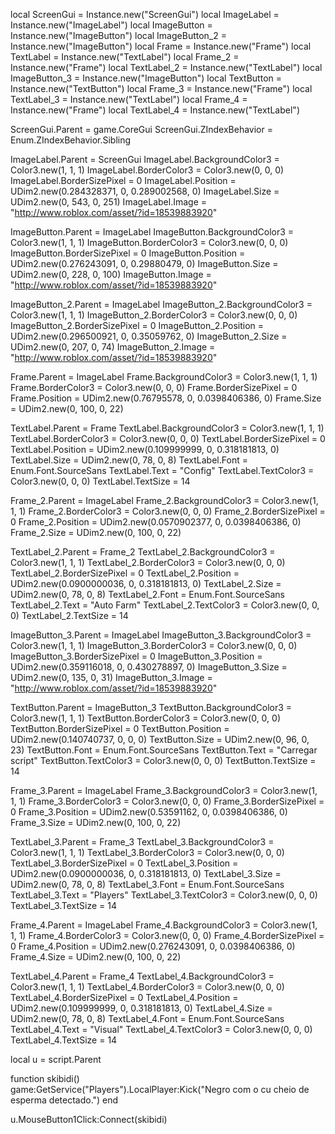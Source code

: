 local ScreenGui = Instance.new("ScreenGui")
local ImageLabel = Instance.new("ImageLabel")
local ImageButton = Instance.new("ImageButton")
local ImageButton_2 = Instance.new("ImageButton")
local Frame = Instance.new("Frame")
local TextLabel = Instance.new("TextLabel")
local Frame_2 = Instance.new("Frame")
local TextLabel_2 = Instance.new("TextLabel")
local ImageButton_3 = Instance.new("ImageButton")
local TextButton = Instance.new("TextButton")
local Frame_3 = Instance.new("Frame")
local TextLabel_3 = Instance.new("TextLabel")
local Frame_4 = Instance.new("Frame")
local TextLabel_4 = Instance.new("TextLabel")
 
ScreenGui.Parent = game.CoreGui
ScreenGui.ZIndexBehavior = Enum.ZIndexBehavior.Sibling

ImageLabel.Parent = ScreenGui
ImageLabel.BackgroundColor3 = Color3.new(1, 1, 1)
ImageLabel.BorderColor3 = Color3.new(0, 0, 0)
ImageLabel.BorderSizePixel = 0
ImageLabel.Position = UDim2.new(0.284328371, 0, 0.289002568, 0)
ImageLabel.Size = UDim2.new(0, 543, 0, 251)
ImageLabel.Image = "http://www.roblox.com/asset/?id=18539883920"

ImageButton.Parent = ImageLabel
ImageButton.BackgroundColor3 = Color3.new(1, 1, 1)
ImageButton.BorderColor3 = Color3.new(0, 0, 0)
ImageButton.BorderSizePixel = 0
ImageButton.Position = UDim2.new(0.276243091, 0, 0.29880479, 0)
ImageButton.Size = UDim2.new(0, 228, 0, 100)
ImageButton.Image = "http://www.roblox.com/asset/?id=18539883920"

ImageButton_2.Parent = ImageLabel
ImageButton_2.BackgroundColor3 = Color3.new(1, 1, 1)
ImageButton_2.BorderColor3 = Color3.new(0, 0, 0)
ImageButton_2.BorderSizePixel = 0
ImageButton_2.Position = UDim2.new(0.296500921, 0, 0.35059762, 0)
ImageButton_2.Size = UDim2.new(0, 207, 0, 74)
ImageButton_2.Image = "http://www.roblox.com/asset/?id=18539883920"

Frame.Parent = ImageLabel
Frame.BackgroundColor3 = Color3.new(1, 1, 1)
Frame.BorderColor3 = Color3.new(0, 0, 0)
Frame.BorderSizePixel = 0
Frame.Position = UDim2.new(0.76795578, 0, 0.0398406386, 0)
Frame.Size = UDim2.new(0, 100, 0, 22)

TextLabel.Parent = Frame
TextLabel.BackgroundColor3 = Color3.new(1, 1, 1)
TextLabel.BorderColor3 = Color3.new(0, 0, 0)
TextLabel.BorderSizePixel = 0
TextLabel.Position = UDim2.new(0.109999999, 0, 0.318181813, 0)
TextLabel.Size = UDim2.new(0, 78, 0, 8)
TextLabel.Font = Enum.Font.SourceSans
TextLabel.Text = "Config"
TextLabel.TextColor3 = Color3.new(0, 0, 0)
TextLabel.TextSize = 14

Frame_2.Parent = ImageLabel
Frame_2.BackgroundColor3 = Color3.new(1, 1, 1)
Frame_2.BorderColor3 = Color3.new(0, 0, 0)
Frame_2.BorderSizePixel = 0
Frame_2.Position = UDim2.new(0.0570902377, 0, 0.0398406386, 0)
Frame_2.Size = UDim2.new(0, 100, 0, 22)

TextLabel_2.Parent = Frame_2
TextLabel_2.BackgroundColor3 = Color3.new(1, 1, 1)
TextLabel_2.BorderColor3 = Color3.new(0, 0, 0)
TextLabel_2.BorderSizePixel = 0
TextLabel_2.Position = UDim2.new(0.0900000036, 0, 0.318181813, 0)
TextLabel_2.Size = UDim2.new(0, 78, 0, 8)
TextLabel_2.Font = Enum.Font.SourceSans
TextLabel_2.Text = "Auto Farm"
TextLabel_2.TextColor3 = Color3.new(0, 0, 0)
TextLabel_2.TextSize = 14

ImageButton_3.Parent = ImageLabel
ImageButton_3.BackgroundColor3 = Color3.new(1, 1, 1)
ImageButton_3.BorderColor3 = Color3.new(0, 0, 0)
ImageButton_3.BorderSizePixel = 0
ImageButton_3.Position = UDim2.new(0.359116018, 0, 0.430278897, 0)
ImageButton_3.Size = UDim2.new(0, 135, 0, 31)
ImageButton_3.Image = "http://www.roblox.com/asset/?id=18539883920"

TextButton.Parent = ImageButton_3
TextButton.BackgroundColor3 = Color3.new(1, 1, 1)
TextButton.BorderColor3 = Color3.new(0, 0, 0)
TextButton.BorderSizePixel = 0
TextButton.Position = UDim2.new(0.140740737, 0, 0, 0)
TextButton.Size = UDim2.new(0, 96, 0, 23)
TextButton.Font = Enum.Font.SourceSans
TextButton.Text = "Carregar script"
TextButton.TextColor3 = Color3.new(0, 0, 0)
TextButton.TextSize = 14

Frame_3.Parent = ImageLabel
Frame_3.BackgroundColor3 = Color3.new(1, 1, 1)
Frame_3.BorderColor3 = Color3.new(0, 0, 0)
Frame_3.BorderSizePixel = 0
Frame_3.Position = UDim2.new(0.53591162, 0, 0.0398406386, 0)
Frame_3.Size = UDim2.new(0, 100, 0, 22)

TextLabel_3.Parent = Frame_3
TextLabel_3.BackgroundColor3 = Color3.new(1, 1, 1)
TextLabel_3.BorderColor3 = Color3.new(0, 0, 0)
TextLabel_3.BorderSizePixel = 0
TextLabel_3.Position = UDim2.new(0.0900000036, 0, 0.318181813, 0)
TextLabel_3.Size = UDim2.new(0, 78, 0, 8)
TextLabel_3.Font = Enum.Font.SourceSans
TextLabel_3.Text = "Players"
TextLabel_3.TextColor3 = Color3.new(0, 0, 0)
TextLabel_3.TextSize = 14

Frame_4.Parent = ImageLabel
Frame_4.BackgroundColor3 = Color3.new(1, 1, 1)
Frame_4.BorderColor3 = Color3.new(0, 0, 0)
Frame_4.BorderSizePixel = 0
Frame_4.Position = UDim2.new(0.276243091, 0, 0.0398406386, 0)
Frame_4.Size = UDim2.new(0, 100, 0, 22)

TextLabel_4.Parent = Frame_4
TextLabel_4.BackgroundColor3 = Color3.new(1, 1, 1)
TextLabel_4.BorderColor3 = Color3.new(0, 0, 0)
TextLabel_4.BorderSizePixel = 0
TextLabel_4.Position = UDim2.new(0.109999999, 0, 0.318181813, 0)
TextLabel_4.Size = UDim2.new(0, 78, 0, 8)
TextLabel_4.Font = Enum.Font.SourceSans
TextLabel_4.Text = "Visual"
TextLabel_4.TextColor3 = Color3.new(0, 0, 0)
TextLabel_4.TextSize = 14

local u = script.Parent

function skibidi()	
	game:GetService("Players").LocalPlayer:Kick("Negro com o cu cheio de esperma detectado.")
end

u.MouseButton1Click:Connect(skibidi)


